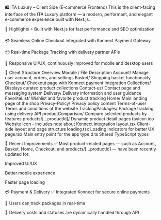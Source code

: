 🛍️ ITA Luxury – Client Side (E-commerce Frontend)
This is the client-facing interface of the ITA Luxury platform — a modern, performant, and elegant e-commerce experience built with Next.js.

🌟 Highlights
⚡ Built with Next.js for fast performance and SEO optimization

💳 Seamless Online Checkout integrated with Konnect Payment Gateway

📦 Real-time Package Tracking with delivery partner APIs

📱 Responsive UI/UX, continuously improved for mobile and desktop users

📁 Client Structure Overview
Module / File	Description
Account/	Manage user account, orders, and settings
Basket/	Shopping basket functionality
Checkout/	Checkout page with Konnect payment integration
Collections/	Displays curated product collections
Contact-us/	Contact page and messaging system
Delivery/	Delivery information and user guidance
FavoriteList/	Wishlist and favorite product tracking
Home/	Main landing page of the shop
Privacy-Policy/	Privacy policy content
Terms-of-use/	Terms and conditions of the website
TrackingPackages/	Package tracking using delivery API
productComparison/	Compare selected products by features
products/[...productId]/	Dynamic product detail pages
favicon.ico	Website icon – includes note about Konnect integration
layout.tsx	Client-side layout and page structure
loading.tsx	Loading indicators for better UX
page.tsx	Main entry point for the app
type.d.ts	Shared TypeScript types

🧠 Recent Improvements
✅ Most product-related pages — such as Account, Basket, Home, Checkout, and products/[...productId] — have been recently updated for:

Improved UI/UX

Better mobile experience

Faster page loading

💳 Payment & Delivery
✅ Integrated Konnect for secure online payments

🚚 Users can track packages in real-time

🔁 Delivery costs and statuses are dynamically handled through API
